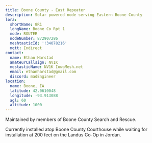 ```yaml
---
title: Boone County - East Repeater
description: Solar powered node serving Eastern Boone County
lora:
  shortName: 8R1
  longName: Boone Co Rpt 1
  mode: ROUTER
  nodeNumber: 872907286
  meshtasticId: '!34078216'
  mqtt: Indirect
contact:
  name: Ethan Harstad
  amateurCallsign: NV1K
  mestasticName: NV1K IowaMesh.net
  email: ethanharstad@gmail.com
  discord: madEngineer
location:
  name: Boone, IA
  latitude: 42.0610048
  longitude: -93.913088
  agl: 60
  altitude: 1000
---
```


Maintained by members of Boone County Search and Rescue.

Currently installed atop Boone County Courthouse while waiting for installation at 200 feet on the Landus Co-Op in Jordan.
